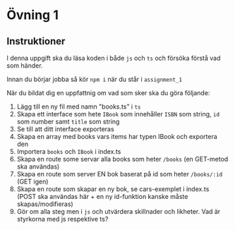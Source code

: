 # Övning 1

## Instruktioner

I denna uppgift ska du läsa koden i både `js` och `ts` och försöka förstå vad som händer.

Innan du börjar jobba så kör `npm i` när du står i `assignment_1`

När du bildat dig en uppfattnig om vad som sker ska du göra följande:

1. Lägg till en ny fil med namn "books.ts" i `ts`
2. Skapa ett interface som hete `IBook` som innehåller `ISBN` som string, `id` som number samt `title` som string
3. Se till att ditt interface exporteras
4. Skapa en array med books vars items har typen IBook och exportera den
5. Importera `books` och `IBook` i index.ts
6. Skapa en route some servar alla books som heter `/books` (en GET-metod ska användas)
7. Skapa en route som server EN bok baserat på id som heter `/books/:id` (GET igen)
8. Skapa en route som skapar en ny bok, se cars-exemplet i index.ts (POST ska användas här + en ny id-funktion kanske måste skapas/modifieras)
9. Gör om alla steg men i `js` och utvärdera skillnader och likheter. Vad är styrkorna med js respektive ts?